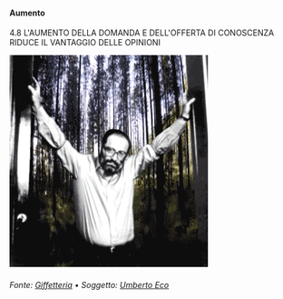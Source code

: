 #### Aumento

<span class="tesi">4.8 L'AUMENTO DELLA DOMANDA E DELL'OFFERTA DI CONOSCENZA RIDUCE IL VANTAGGIO DELLE OPINIONI</span>

![Eco](../assets/images/eco.gif ':size=450x100%')

###### Fonte: [Giffetteria](http://giffetteria.it/gif/umberto-eco/) • Soggetto: [Umberto Eco](https://it.wikipedia.org/wiki/Umberto_Eco)
